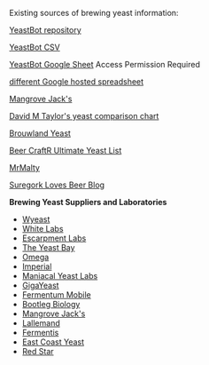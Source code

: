 Existing sources of brewing yeast information:

[YeastBot repository](https://github.com/as0bu/yeastbot)

[YeastBot CSV](https://github.com/as0bu/yeastbot/tree/master/yeastbot_app/data)

[YeastBot Google Sheet](http://tinyurl.com/yeastbot) Access Permission Required

[different Google hosted spreadsheet](https://docs.google.com/spreadsheets/d/11AmEJtahA-VEbOgN_kJ0YJ6TTXQLNiJpXSmcWIrewAY/edit#gid=0)

[Mangrove Jack's](https://help.mangrovejacks.com/hc/en-us/articles/360019111174-Yeast-strain-information)

[David M Taylor's yeast comparison chart](https://docs.google.com/spreadsheets/d/16XRUloO3WXqH9Ixsf5vx2DIKDmrEQJ36tLRBmmya7Jo/edit#gid=1846233287)

[Brouwland Yeast](https://www.brouwland.com/content/assets/docs/Yeast_EN.pdf)

[Beer CraftR Ultimate Yeast List](https://www.beercraftr.com/beer-yeast-list/)

[MrMalty](http://www.mrmalty.com/yeast-tools.php)

[Suregork Loves Beer Blog](http://beer.suregork.com/)


**Brewing Yeast Suppliers and Laboratories**

* [Wyeast](https://wyeastlab.com/)
* [White Labs](https://www.whitelabs.com/)
* [Escarpment Labs](https://www.imperialyeast.com/)
* [The Yeast Bay](https://www.theyeastbay.com)
* [Omega](https://omegayeast.com/)
* [Imperial](https://www.imperialyeast.com/)
* [Maniacal Yeast Labs](https://www.mainiacalyeast.com/)
* [GigaYeast](http://gigayeast.com/)
* [Fermentum Mobile](https://fermentum-mobile.pl/en/)
* [Bootleg Biology](http://bootlegbiology.com/product-tag/homebrew/)
* [Mangrove Jack's](https://mangrovejacks.com/)
* [Lallemand](https://www.lallemandbrewing.com/en/continental-europe/products/brewing-yeast/)
* [Fermentis](https://fermentis.com/en/)
* [East Coast Yeast](http://www.eastcoastyeast.com/)
* [Red Star](https://redstaryeast.com/)
